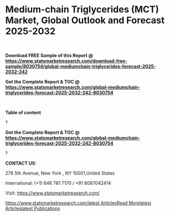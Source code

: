 <h1>Medium-chain Triglycerides (MCT) Market, Global Outlook and Forecast 2025-2032</h1><br/><p><strong>Download FREE Sample of this Report @ <a href="https://www.statsmarketresearch.com/download-free-sample/8030754/global-mediumchain-triglycerides-forecast-2025-2032-242">https://www.statsmarketresearch.com/download-free-sample/8030754/global-mediumchain-triglycerides-forecast-2025-2032-242</a></strong></p>
 
 
 
 <div><b>Get the Complete Report & TOC @ <a href="https://www.statsmarketresearch.com/global-mediumchain-triglycerides-forecast-2025-2032-242-8030754">https://www.statsmarketresearch.com/global-mediumchain-triglycerides-forecast-2025-2032-242-8030754</a></b></div>
 
 
 
 <p><br />
 
 <b>Table of content</b></p>
 
 
 
 <p>? </p>
 
 
 
 <div><b>Get the Complete Report & TOC @ <a href="https://www.statsmarketresearch.com/global-mediumchain-triglycerides-forecast-2025-2032-242-8030754">https://www.statsmarketresearch.com/global-mediumchain-triglycerides-forecast-2025-2032-242-8030754</a></b></div>
 
 
 
 <p>? </p>
 
 
 
 <p><b>CONTACT US:</b><br />
 
 276 5th Avenue, New York , NY 10001,United States<br />
 
 International: (+1) 646 781 7170 / +91 8087042414<br />
 
 Visit: <a href="https://www.statsmarketresearch.com/">https://www.statsmarketresearch.com/</a><br />
 
 <a href="https://gyeongbokgung.com">https://www.statsmarketresearch.com/</a><a href="https://hallyeomaritime.com">latest Articles</a><a href="https://jingwansa.com">Read More</a><a href="https://nguoiviet.jp/">latest Articles</a><a href="https://www.intelmarketresearch.com/">latest Publications</a></p>
